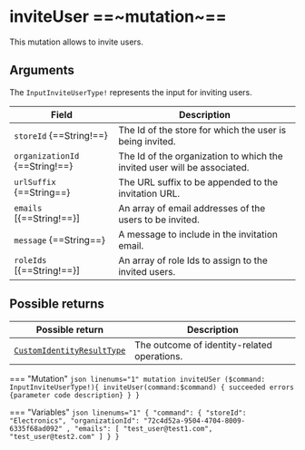 # inviteUser ==~mutation~==

This mutation allows to invite users.

## Arguments

The `InputInviteUserType!` represents the input for inviting users.

| Field                                     | Description                                                                       |
|-------------------------------------------|-----------------------------------------------------------------------------------|
| `storeId` {==String!==}                   | The Id of the store for which the user is being invited.                          |
| `organizationId` {==String!==}            | The Id of the organization to which the invited user will be associated.          |
| `urlSuffix` {==String==}                  | The URL suffix to be appended to the invitation URL.                              |
| `emails` [{==String!==}]                  | An array of email addresses of the users to be invited.                           |
| `message` {==String==}                    | A message to include in the invitation email.                                     |
| `roleIds` [{==String!==}]                 | An array of role Ids to assign to the invited users.                              |


## Possible returns

| Possible return                                          	             | Description                                	|
|------------------------------------------------------------------------|---------------------------------------------	|
| [`CustomIdentityResultType`](../Objects/CustomIdentityResultType.md)   | The outcome of identity-related operations. 	|


=== "Mutation"
    ```json linenums="1"
    mutation inviteUSer ($command: InputInviteUserType!){
    inviteUser(command:$command)
    {
        succeeded
        errors
        {parameter
        code
        description}
    }
    }
    ```

=== "Variables"
    ```json linenums="1"
    {
    "command": {
    "storeId": "Electronics",
        "organizationId": "72c4d52a-9504-4704-8009-6335f68ad092" ,
        "emails":
    [
        "test_user@test1.com",
        "test_user@test2.com"
    ]
    }
    }
    ```

